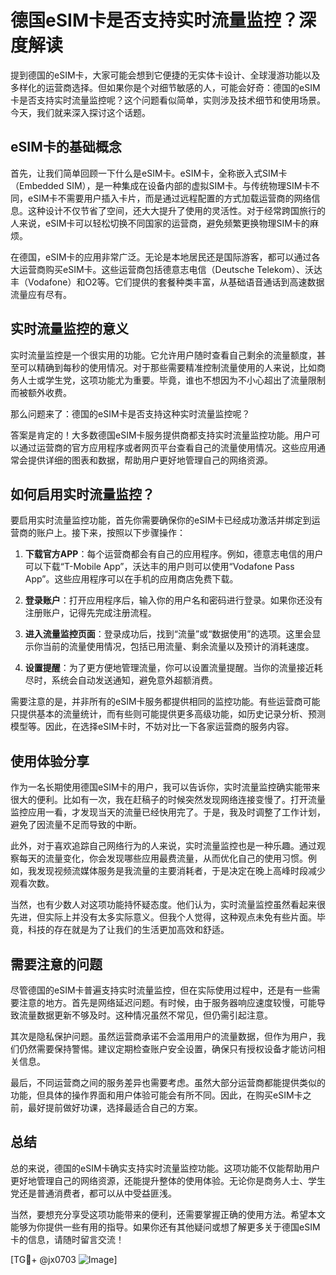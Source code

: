 # 德国eSIM卡是否支持实时流量监控？深度解读

提到德国的eSIM卡，大家可能会想到它便捷的无实体卡设计、全球漫游功能以及多样化的运营商选择。但如果你是个对细节敏感的人，可能会好奇：德国的eSIM卡是否支持实时流量监控呢？这个问题看似简单，实则涉及技术细节和使用场景。今天，我们就来深入探讨这个话题。

## eSIM卡的基础概念

首先，让我们简单回顾一下什么是eSIM卡。eSIM卡，全称嵌入式SIM卡（Embedded SIM），是一种集成在设备内部的虚拟SIM卡。与传统物理SIM卡不同，eSIM卡不需要用户插入卡片，而是通过远程配置的方式加载运营商的网络信息。这种设计不仅节省了空间，还大大提升了使用的灵活性。对于经常跨国旅行的人来说，eSIM卡可以轻松切换不同国家的运营商，避免频繁更换物理SIM卡的麻烦。

在德国，eSIM卡的应用非常广泛。无论是本地居民还是国际游客，都可以通过各大运营商购买eSIM卡。这些运营商包括德意志电信（Deutsche Telekom）、沃达丰（Vodafone）和O2等。它们提供的套餐种类丰富，从基础语音通话到高速数据流量应有尽有。

## 实时流量监控的意义

实时流量监控是一个很实用的功能。它允许用户随时查看自己剩余的流量额度，甚至可以精确到每秒的使用情况。对于那些需要精准控制流量使用的人来说，比如商务人士或学生党，这项功能尤为重要。毕竟，谁也不想因为不小心超出了流量限制而被额外收费。

那么问题来了：德国的eSIM卡是否支持这种实时流量监控呢？

答案是肯定的！大多数德国eSIM卡服务提供商都支持实时流量监控功能。用户可以通过运营商的官方应用程序或者网页平台查看自己的流量使用情况。这些应用通常会提供详细的图表和数据，帮助用户更好地管理自己的网络资源。

## 如何启用实时流量监控？

要启用实时流量监控功能，首先你需要确保你的eSIM卡已经成功激活并绑定到运营商的账户上。接下来，按照以下步骤操作：

1. **下载官方APP**：每个运营商都会有自己的应用程序。例如，德意志电信的用户可以下载“T-Mobile App”，沃达丰的用户则可以使用“Vodafone Pass App”。这些应用程序可以在手机的应用商店免费下载。

2. **登录账户**：打开应用程序后，输入你的用户名和密码进行登录。如果你还没有注册账户，记得先完成注册流程。

3. **进入流量监控页面**：登录成功后，找到“流量”或“数据使用”的选项。这里会显示你当前的流量使用情况，包括已用流量、剩余流量以及预计的消耗速度。

4. **设置提醒**：为了更方便地管理流量，你可以设置流量提醒。当你的流量接近耗尽时，系统会自动发送通知，避免意外超额消费。

需要注意的是，并非所有的eSIM卡服务都提供相同的监控功能。有些运营商可能只提供基本的流量统计，而有些则可能提供更多高级功能，如历史记录分析、预测模型等。因此，在选择eSIM卡时，不妨对比一下各家运营商的服务内容。

## 使用体验分享

作为一名长期使用德国eSIM卡的用户，我可以告诉你，实时流量监控确实能带来很大的便利。比如有一次，我在赶稿子的时候突然发现网络连接变慢了。打开流量监控应用一看，才发现当天的流量已经快用完了。于是，我及时调整了工作计划，避免了因流量不足而导致的中断。

此外，对于喜欢追踪自己网络行为的人来说，实时流量监控也是一种乐趣。通过观察每天的流量变化，你会发现哪些应用最费流量，从而优化自己的使用习惯。例如，我发现视频流媒体服务是我流量的主要消耗者，于是决定在晚上高峰时段减少观看次数。

当然，也有少数人对这项功能持怀疑态度。他们认为，实时流量监控虽然看起来很先进，但实际上并没有太多实际意义。但我个人觉得，这种观点未免有些片面。毕竟，科技的存在就是为了让我们的生活更加高效和舒适。

## 需要注意的问题

尽管德国的eSIM卡普遍支持实时流量监控，但在实际使用过程中，还是有一些需要注意的地方。首先是网络延迟问题。有时候，由于服务器响应速度较慢，可能导致流量数据更新不够及时。这种情况虽然不常见，但仍需引起注意。

其次是隐私保护问题。虽然运营商承诺不会滥用用户的流量数据，但作为用户，我们仍然需要保持警惕。建议定期检查账户安全设置，确保只有授权设备才能访问相关信息。

最后，不同运营商之间的服务差异也需要考虑。虽然大部分运营商都能提供类似的功能，但具体的操作界面和用户体验可能会有所不同。因此，在购买eSIM卡之前，最好提前做好功课，选择最适合自己的方案。

## 总结

总的来说，德国的eSIM卡确实支持实时流量监控功能。这项功能不仅能帮助用户更好地管理自己的网络资源，还能提升整体的使用体验。无论你是商务人士、学生党还是普通消费者，都可以从中受益匪浅。

当然，要想充分享受这项功能带来的便利，还需要掌握正确的使用方法。希望本文能够为你提供一些有用的指导。如果你还有其他疑问或想了解更多关于德国eSIM卡的信息，请随时留言交流！

[TG💪+ @jx0703 ![Image](https://github.com/user-attachments/assets/dbca1d08-cadb-493c-b0ec-ad6f7a83f270)]